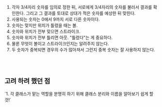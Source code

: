 1. 각자 3/4자리 숫자를 임의로 정한 뒤, 서로에게 3/4자리의 숫자를 불러서 결과를 확인한다. 그리고 그 결과를 토대로 상대가 적은 숫자를 예상한 뒤 맞힌다.<br>
2. 사용되는 숫자는 0에서 9까지 서로 다른 숫자이다.<br>
3. 숫자는 맞지만 위치가 틀렸을 때는 볼.<br>
4. 숫자와 위치가 전부 맞으면 스트라이크.<br>
5. 숫자와 위치가 전부 틀리면 아웃. "틀렸다"는 게 중요하다.<br>
6. 물론 무엇이 볼이고 스트라이크인지는 알려주지 않는다.<br>
7. 두 숫자가 중복되면 경우의 수가 많아져서 그런지 중복 숫자는 잘 사용하지 않는다.<br>
<br>
<br>
<h2>고려 하려 했던 점</h2>
`1. 각 클래스가 맡는 역할을 분명히 하기 위해 클래스 분리와 이름을 알아보기 쉽게 할 것!`
